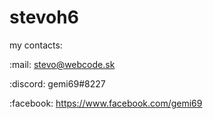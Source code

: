 # stevoh6
my contacts: 

:mail: stevo@webcode.sk  

:discord: gemi69#8227

:facebook: https://www.facebook.com/gemi69
